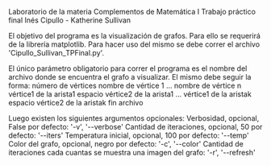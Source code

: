 Laboratorio de la materia Complementos de Matemática I
Trabajo práctico final 
Inés Cipullo - Katherine Sullivan

El objetivo del programa es la visualización de grafos. Para ello se requerirá de la librería matplotlib. 
Para hacer uso del mismo se debe correr el archivo 'Cipullo_Sullivan_TPFinal.py'.

El único parámetro obligatorio para correr el programa es el nombre del archivo donde se encuentra el grafo a visualizar. El mismo debe seguir la forma:
número de vértices
nombre de vértice 1
...
nombre de vértice n
vértice1 de la arista1 espacio vértice2 de la arista1
...
vértice1 de la aristak espacio vértice2 de la aristak
fin archivo

Luego existen los siguientes argumentos opcionales:
Verbosidad, opcional, False por defecto: '-v', '--verbose'
Cantidad de iteraciones, opcional, 50 por defecto: '--iters'
Temperatura inicial, opcional, 100 por defecto: '--temp'
Color del grafo, opcional, negro por defecto: '-c', '--color'
Cantidad de iteraciones cada cuantas se muestra una imagen del grafo: '-r', '--refresh'